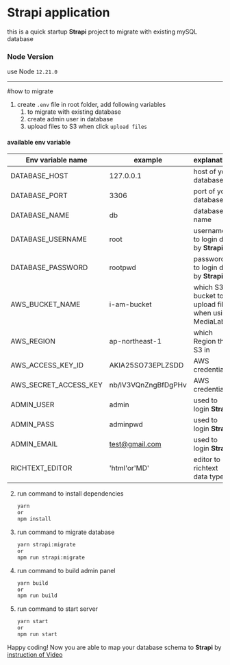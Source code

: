 # Strapi application

this is a quick startup **Strapi** project to migrate with existing mySQL database

### Node Version

use Node `12.21.0`

***

#how to migrate

1. create `.env` file in root folder, add following variables
   1. to migrate with existing database
   2. create admin user in database
   3. upload files to S3 when click `upload files`

#### available env variable
| Env variable name  |  example  | explanation |
|---|---|---|
|DATABASE_HOST| 127.0.0.1|host of your database
|DATABASE_PORT| 3306| port of your database|
|DATABASE_NAME| db| database name |
|DATABASE_USERNAME|root | username to login db by **Strapi** |
|DATABASE_PASSWORD| rootpwd| password to login db by **Strapi**|
|AWS_BUCKET_NAME| i-am-bucket| which S3 bucket to upload files when using MediaLab |
|AWS_REGION|ap-northeast-1 | which Region the S3 in|
|AWS_ACCESS_KEY_ID| AKIA25SO73EPLZSDD| AWS credential |
|AWS_SECRET_ACCESS_KEY|nb/lV3VQnZngBfDgPHv | AWS credential |
|ADMIN_USER| admin| used to login **Strapi** |
|ADMIN_PASS| adminpwd| used to login **Strapi**|
|ADMIN_EMAIL| test@gmail.com| used to login **Strapi**|
|RICHTEXT_EDITOR| 'html'or'MD' | editor to richtext data type|
2. run command to install dependencies
    ```bash
    yarn
    or
    npm install
    ```
3. run command to migrate database
    ```bash
    yarn strapi:migrate
    or
    npm run strapi:migrate
    ```
4. run command to build admin panel
    ```bash
    yarn build
    or
    npm run build
    ```
5. run command to start server
    ```bash
    yarn start
    or
    npm run start
    ```

Happy coding!
Now you are able to map your database schema to **Strapi** by [instruction of Video](https://www.youtube.com/watch?v=PaNSN_h1_JA)
